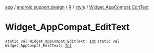 [app](../../../index.md) / [android.support.design](../../index.md) / [R](../index.md) / [style](index.md) / [Widget_AppCompat_EditText](./-widget_-app-compat_-edit-text.md)

# Widget_AppCompat_EditText

`static val Widget_AppCompat_EditText: `[`Int`](https://kotlinlang.org/api/latest/jvm/stdlib/kotlin/-int/index.html)
`static val Widget_AppCompat_EditText: `[`Int`](https://kotlinlang.org/api/latest/jvm/stdlib/kotlin/-int/index.html)